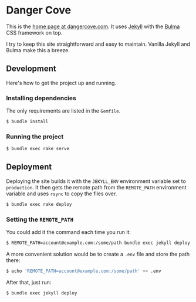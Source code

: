 # Danger Cove

This is the [home page at dangercove.com](https://www.dangercove.com). It uses [Jekyll](https://jekyllrb.com/) with the [Bulma](https://bulma.io) CSS framework on top.

I try to keep this site straightforward and easy to maintain. Vanilla Jekyll and Bulma make this a breeze.

## Development

Here's how to get the project up and running.

### Installing dependencies

The only requirements are listed in the `Gemfile`.

```bash
$ bundle install
```

### Running the project

```bash
$ bundle exec rake serve
```

## Deployment

Deploying the site builds it with the `JEKYLL_ENV` environment variable set to `production`. It then gets the remote path from the `REMOTE_PATH` environment variable and uses `rsync` to copy the files over.

```bash
$ bundle exec rake deploy
```

### Setting the `REMOTE_PATH`

You could add it the command each time you run it:

```bash
$ REMOTE_PATH=account@example.com:/some/path bundle exec jekyll deploy
```

A more convenient solution would be to create a `.env` file and store the path there:

```bash
$ echo 'REMOTE_PATH=account@example.com:/some/path' >> .env
```

After that, just run:

```bash
$ bundle exec jekyll deploy
```
